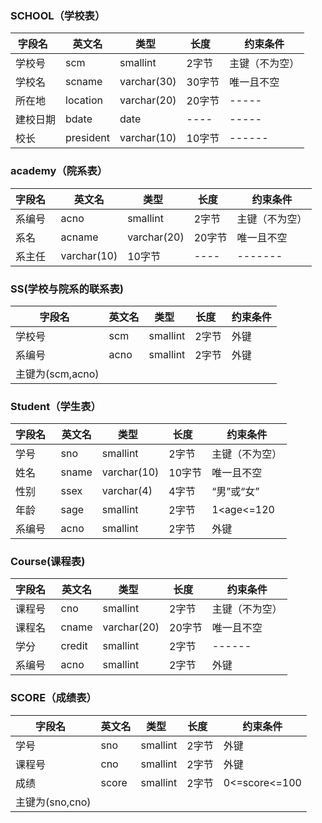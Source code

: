 ### SCHOOL（学校表）
  |字段名  | 英文名 | 类型  | 长度  | 约束条件 
  |------ |-------|------|-------|-------
  | 学校号 | scm | smallint | 2字节 |主键（不为空）
  |学校名|scname|varchar(30)|30字节| 唯一且不空
  |所在地|location|varchar(20)|20字节|-----
  |建校日期|bdate|date|----|-----
  |校长|president|varchar(10)|10字节|------
  
### academy（院系表）
  |字段名  | 英文名 | 类型  | 长度  | 约束条件 
  |------ |-------|------|-------|-------
  |系编号|acno|smallint|2字节|主键（不为空）
  |系名|acname|varchar(20)|20字节|唯一且不空
  |系主任|varchar(10)|10字节|----|-------
  
  
### SS(学校与院系的联系表)
  |字段名  | 英文名 | 类型  | 长度  | 约束条件 
  |------ |-------|------|-------|-------
  | 学校号 | scm | smallint | 2字节 |外键
  |系编号|acno|smallint|2字节|外键
  |主键为(scm,acno)|

### Student（学生表）
  |字段名  | 英文名 | 类型  | 长度  | 约束条件 
  |------ |-------|------|-------|-------
  |学号|sno|smallint|2字节|主键（不为空）
  |姓名|sname|varchar(10)|10字节|唯一且不空
  |性别|ssex|varchar(4)|4字节|“男”或“女”
  |年龄|sage|smallint|2字节|1<age<=120
  |系编号|acno|smallint|2字节|外键
  
### Course(课程表)
  |字段名  | 英文名 | 类型  | 长度  | 约束条件 
  |------ |-------|------|-------|-------
  |课程号|cno|smallint|2字节|主键（不为空）
  |课程名|cname|varchar(20)|20字节|唯一且不空
  |学分|credit|smallint|2字节|------
  |系编号|acno|smallint|2字节|外键
  
### SCORE（成绩表）
  |字段名  | 英文名 | 类型  | 长度  | 约束条件 
  |------ |-------|------|-------|-------
  |学号|sno|smallint|2字节|外键
  |课程号|cno|smallint|2字节|外键
  |成绩|score|smallint|2字节|0<=score<=100
  |主键为(sno,cno)|
  
  
  
  
  
  
  
  
  
